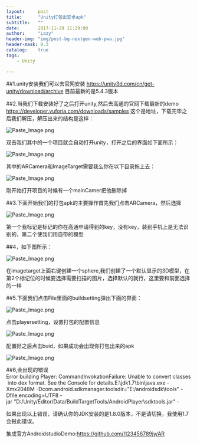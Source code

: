 ```yaml
---
layout:     post
title:      "Unity打包出安卓apk"
subtitle:   ""
date:       2017-11-29 11:29:00
author:     "Lazy"
header-img: "img/post-bg-nextgen-web-pwa.jpg"
header-mask: 0.3
catalog:    true
tags:
    - Unity

---
```





##1.unity安装我们可以去官网安装 https://unity3d.com/cn/get-unity/download/archive   目前最新的是5.4.3版本

##2.当我们下载安装好了之后打开unity,然后去高通的官网下载最新的demo
https://developer.vuforia.com/downloads/samples  这个是地址，下载完毕之后我们解压，解压出来的结构是这样：


![Paste_Image.png](http://upload-images.jianshu.io/upload_images/1205414-35738b8308d3033d.png?imageMogr2/auto-orient/strip%7CimageView2/2/w/1240)

双击我们其中的一个项目就会自动打开unity，打开之后的界面如下面所示：

![Paste_Image.png](http://upload-images.jianshu.io/upload_images/1205414-0c4accadb31fe877.png?imageMogr2/auto-orient/strip%7CimageView2/2/w/1240)


其中的ARCamera和ImageTarget需要我么你在以下目录拖上去：


![Paste_Image.png](http://upload-images.jianshu.io/upload_images/1205414-22ee9d3d754bee8e.png?imageMogr2/auto-orient/strip%7CimageView2/2/w/1240)

刚开始打开项目的时候有一个mainCamer把他删除掉

##3.下面开始我们的打包apk的主要操作首先我们点击ARCamera，然后选择

![Paste_Image.png](http://upload-images.jianshu.io/upload_images/1205414-45d39d561333305d.png?imageMogr2/auto-orient/strip%7CimageView2/2/w/1240)

第一个我标记是标记的你在高通申请得到的key，没有key，装到手机上是无法识别的，第二个使我们用自带的模型


##4，如下图所示：

![Paste_Image.png](http://upload-images.jianshu.io/upload_images/1205414-dc81fbd12b2b74a7.png?imageMogr2/auto-orient/strip%7CimageView2/2/w/1240)


在imagetarget上面右键创建一个sphere,我们创建了一个默认显示的3D模型，在第2个标记位的时候要选择需要扫描的图片，选择默认的就行，这里要和前面选择的一样


##5.下面我们点击File里面的buildsetting弹出下面的界面：

![Paste_Image.png](http://upload-images.jianshu.io/upload_images/1205414-dcc9e586fbdf8433.png?imageMogr2/auto-orient/strip%7CimageView2/2/w/1240)


点击playersetting，设置打包的配置信息


![Paste_Image.png](http://upload-images.jianshu.io/upload_images/1205414-1151afaefe5e7b5b.png?imageMogr2/auto-orient/strip%7CimageView2/2/w/1240)

配置好之后点击buid，如果成功会出现你打包出来的apk

![Paste_Image.png](http://upload-images.jianshu.io/upload_images/1205414-fa4e8bef1b635f06.png?imageMogr2/auto-orient/strip%7CimageView2/2/w/1240)


##6,会出现的错误
  Error building Player: CommandInvokationFailure: Unable to convert classes into dex format. See the Console for details.E:\jdk1.7\bin\java.exe -Xmx2048M -Dcom.android.sdkmanager.toolsdir="E:/androidsdk\tools" -Dfile.encoding=UTF8 -jar "D:/Unity/Editor/Data/BuildTargetTools/AndroidPlayer\sdktools.jar" -

如果出现以上错误，请确认你的JDK安装的是1.8.0版本，不是请切换，我使用1.7会报此错误。


集成官方AndroidstudioDemo:https://github.com/l123456789jy/AR
